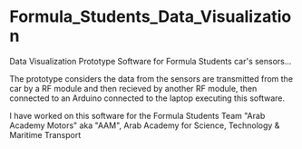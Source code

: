 # Formula_Students_Data_Visualization
 Data Visualization Prototype Software for Formula Students car's sensors...
 
 The prototype considers the data from the sensors are transmitted from the car by a RF module and then recieved by another RF module, then connected to an Arduino 
 connected to the laptop executing this software.
 
 I have worked on this software for the Formula Students Team "Arab Academy Motors" aka "AAM", 
 Arab Academy for Science, Technology & Maritime Transport
 
 
